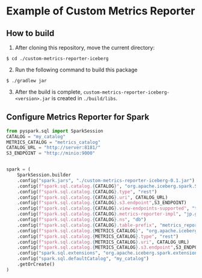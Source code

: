 # Example of Custom Metrics Reporter

## How to build

1. After cloning this repository, move the current directory:

```
$ cd ./custom-metrics-reporter-iceberg
```

2. Run the following command to build this package

```
$ ./gradlew jar
```

3. After the build is complete, `custom-metrics-reporter-iceberg-<version>.jar` is created in `./build/libs`.

## Configure Metrics Reporter for Spark

```py
from pyspark.sql import SparkSession
CATALOG = "my_catalog"
METRICS_CATALOG = "metrics_catalog"
CATALOG_URL = "http://server:8181/"
S3_ENDPOINT = "http://minio:9000"


spark = (
    SparkSession.builder
    .config("spark.jars", "./custom-metrics-reporter-iceberg-0.1.jar")
    .config(f"spark.sql.catalog.{CATALOG}", "org.apache.iceberg.spark.SparkCatalog")
    .config(f"spark.sql.catalog.{CATALOG}.type", "rest")
    .config(f"spark.sql.catalog.{CATALOG}.uri", CATALOG_URL)
    .config(f"spark.sql.catalog.{CATALOG}.s3.endpoint",S3_ENDPOINT)
    .config(f"spark.sql.catalog.{CATALOG}.view-endpoints-supported", "true")
    .config(f"spark.sql.catalog.{CATALOG}.metrics-reporter-impl", "jp.gihyo.iceberg.IcebergTableMetricsReporter")
    .config(f"spark.sql.catalog.{CATALOG}.ns", "db")
    .config(f"spark.sql.catalog.{CATALOG}.table-prefix", "metrics_report")
    .config(f"spark.sql.catalog.{METRICS_CATALOG}", "org.apache.iceberg.spark.SparkCatalog")
    .config(f"spark.sql.catalog.{METRICS_CATALOG}.type", "rest")
    .config(f"spark.sql.catalog.{METRICS_CATALOG}.uri", CATALOG_URL)
    .config(f"spark.sql.catalog.{METRICS_CATALOG}.s3.endpoint",S3_ENDPOINT)
    .config("spark.sql.extensions", "org.apache.iceberg.spark.extensions.IcebergSparkSessionExtensions")
    .config("spark.sql.defaultCatalog", "my_catalog")
    .getOrCreate()
)
```
